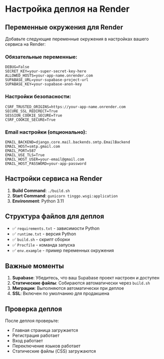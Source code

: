 # Настройка деплоя на Render

## Переменные окружения для Render

Добавьте следующие переменные окружения в настройках вашего сервиса на Render:

### Обязательные переменные:
```
DEBUG=False
SECRET_KEY=your-super-secret-key-here
ALLOWED_HOSTS=your-app-name.onrender.com
SUPABASE_URL=your-supabase-project-url
SUPABASE_KEY=your-supabase-anon-key
```

### Настройки безопасности:
```
CSRF_TRUSTED_ORIGINS=https://your-app-name.onrender.com
SECURE_SSL_REDIRECT=True
SESSION_COOKIE_SECURE=True
CSRF_COOKIE_SECURE=True
```

### Email настройки (опционально):
```
EMAIL_BACKEND=django.core.mail.backends.smtp.EmailBackend
EMAIL_HOST=smtp.gmail.com
EMAIL_PORT=587
EMAIL_USE_TLS=True
EMAIL_HOST_USER=your-email@gmail.com
EMAIL_HOST_PASSWORD=your-app-password
```

## Настройки сервиса на Render

1. **Build Command**: `./build.sh`
2. **Start Command**: `gunicorn tinggo.wsgi:application`
3. **Environment**: Python 3.11

## Структура файлов для деплоя

- ✅ `requirements.txt` - зависимости Python
- ✅ `runtime.txt` - версия Python
- ✅ `build.sh` - скрипт сборки
- ✅ `Procfile` - команда запуска
- ✅ `env.example` - пример переменных окружения

## Важные моменты

1. **Supabase**: Убедитесь, что ваш Supabase проект настроен и доступен
2. **Статические файлы**: Собираются автоматически через `build.sh`
3. **Миграции**: Выполняются автоматически при деплое
4. **SSL**: Включен по умолчанию для продакшена

## Проверка деплоя

После деплоя проверьте:
- Главная страница загружается
- Регистрация работает
- Вход работает
- Переключение языков работает
- Статические файлы (CSS) загружаются 